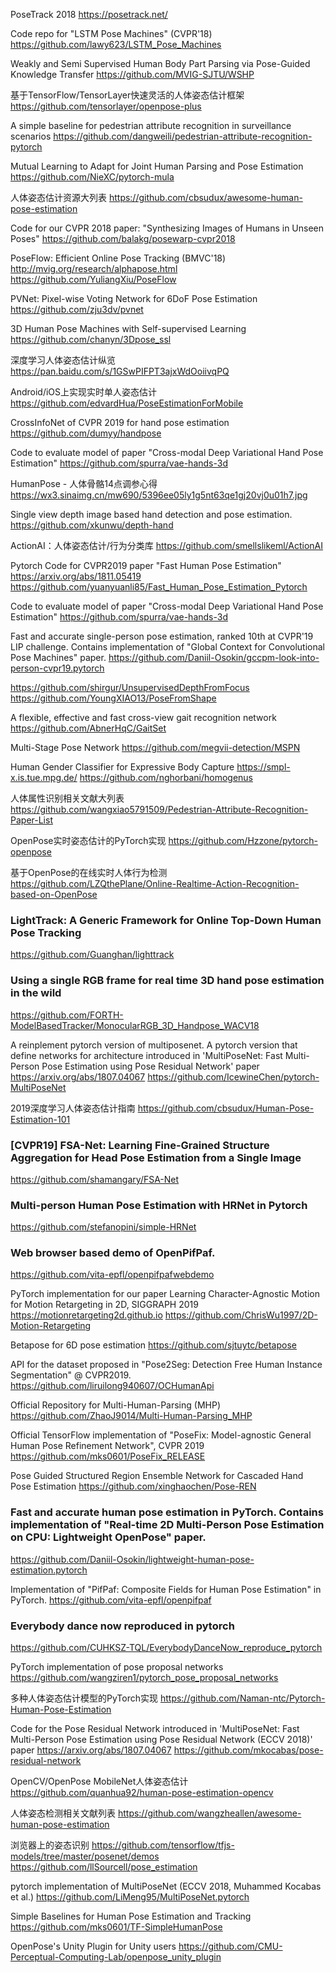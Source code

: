 PoseTrack 2018
https://posetrack.net/

Code repo for "LSTM Pose Machines" (CVPR'18)
https://github.com/lawy623/LSTM_Pose_Machines

Weakly and Semi Supervised Human Body Part Parsing via Pose-Guided Knowledge Transfer
https://github.com/MVIG-SJTU/WSHP

基于TensorFlow/TensorLayer快速灵活的人体姿态估计框架
https://github.com/tensorlayer/openpose-plus

A simple baseline for pedestrian attribute recognition in surveillance scenarios
https://github.com/dangweili/pedestrian-attribute-recognition-pytorch

Mutual Learning to Adapt for Joint Human Parsing and Pose Estimation
https://github.com/NieXC/pytorch-mula

人体姿态估计资源大列表
https://github.com/cbsudux/awesome-human-pose-estimation

Code for our CVPR 2018 paper: "Synthesizing Images of Humans in Unseen Poses"
https://github.com/balakg/posewarp-cvpr2018

PoseFlow: Efficient Online Pose Tracking (BMVC'18) http://mvig.org/research/alphapose.html
https://github.com/YuliangXiu/PoseFlow

PVNet: Pixel-wise Voting Network for 6DoF Pose Estimation
https://github.com/zju3dv/pvnet

3D Human Pose Machines with Self-supervised Learning
https://github.com/chanyn/3Dpose_ssl

深度学习人体姿态估计纵览
https://pan.baidu.com/s/1GSwPIFPT3ajxWdOoiivqPQ

Android/iOS上实现实时单人姿态估计
https://github.com/edvardHua/PoseEstimationForMobile

CrossInfoNet of CVPR 2019 for hand pose estimation
https://github.com/dumyy/handpose

Code to evaluate model of paper "Cross-modal Deep Variational Hand Pose Estimation" 
https://github.com/spurra/vae-hands-3d

HumanPose - 人体骨骼14点调参心得
https://wx3.sinaimg.cn/mw690/5396ee05ly1g5nt63qe1gj20vj0u01h7.jpg

Single view depth image based hand detection and pose estimation.
https://github.com/xkunwu/depth-hand

ActionAI：人体姿态估计/行为分类库
https://github.com/smellslikeml/ActionAI

Pytorch Code for CVPR2019 paper "Fast Human Pose Estimation" https://arxiv.org/abs/1811.05419
https://github.com/yuanyuanli85/Fast_Human_Pose_Estimation_Pytorch

Code to evaluate model of paper "Cross-modal Deep Variational Hand Pose Estimation" 
https://github.com/spurra/vae-hands-3d

Fast and accurate single-person pose estimation, ranked 10th at CVPR'19 LIP challenge. Contains implementation of "Global Context for Convolutional Pose Machines" paper.
https://github.com/Daniil-Osokin/gccpm-look-into-person-cvpr19.pytorch

https://github.com/shirgur/UnsupervisedDepthFromFocus
https://github.com/YoungXIAO13/PoseFromShape

A flexible, effective and fast cross-view gait recognition network
https://github.com/AbnerHqC/GaitSet

Multi-Stage Pose Network
https://github.com/megvii-detection/MSPN

Human Gender Classifier for Expressive Body Capture https://smpl-x.is.tue.mpg.de/
https://github.com/nghorbani/homogenus

人体属性识别相关文献大列表
https://github.com/wangxiao5791509/Pedestrian-Attribute-Recognition-Paper-List

OpenPose实时姿态估计的PyTorch实现
https://github.com/Hzzone/pytorch-openpose

基于OpenPose的在线实时人体行为检测
https://github.com/LZQthePlane/Online-Realtime-Action-Recognition-based-on-OpenPose

### LightTrack: A Generic Framework for Online Top-Down Human Pose Tracking
https://github.com/Guanghan/lighttrack

### Using a single RGB frame for real time 3D hand pose estimation in the wild
https://github.com/FORTH-ModelBasedTracker/MonocularRGB_3D_Handpose_WACV18

A reinplement pytorch version of multiposenet. A pytorch version that define networks for architecture introduced in 'MultiPoseNet: Fast Multi-Person Pose Estimation using Pose Residual Network' paper https://arxiv.org/abs/1807.04067
https://github.com/IcewineChen/pytorch-MultiPoseNet

2019深度学习人体姿态估计指南
https://github.com/cbsudux/Human-Pose-Estimation-101

### [CVPR19] FSA-Net: Learning Fine-Grained Structure Aggregation for Head Pose Estimation from a Single Image
https://github.com/shamangary/FSA-Net

### Multi-person Human Pose Estimation with HRNet in Pytorch
https://github.com/stefanopini/simple-HRNet

### Web browser based demo of OpenPifPaf.
https://github.com/vita-epfl/openpifpafwebdemo

PyTorch implementation for our paper Learning Character-Agnostic Motion for Motion Retargeting in 2D, SIGGRAPH 2019 https://motionretargeting2d.github.io
https://github.com/ChrisWu1997/2D-Motion-Retargeting

Betapose for 6D pose estimation
https://github.com/sjtuytc/betapose

API for the dataset proposed in "Pose2Seg: Detection Free Human Instance Segmentation" @ CVPR2019.
https://github.com/liruilong940607/OCHumanApi


Official Repository for Multi-Human-Parsing (MHP)
https://github.com/ZhaoJ9014/Multi-Human-Parsing_MHP

Official TensorFlow implementation of "PoseFix: Model-agnostic General Human Pose Refinement Network", CVPR 2019
https://github.com/mks0601/PoseFix_RELEASE

Pose Guided Structured Region Ensemble Network for Cascaded Hand Pose Estimation
https://github.com/xinghaochen/Pose-REN

### Fast and accurate human pose estimation in PyTorch. Contains implementation of "Real-time 2D Multi-Person Pose Estimation on CPU: Lightweight OpenPose" paper.
https://github.com/Daniil-Osokin/lightweight-human-pose-estimation.pytorch

Implementation of "PifPaf: Composite Fields for Human Pose Estimation" in PyTorch.
https://github.com/vita-epfl/openpifpaf

### Everybody dance now reproduced in pytorch
https://github.com/CUHKSZ-TQL/EverybodyDanceNow_reproduce_pytorch

PyTorch implementation of pose proposal networks
https://github.com/wangziren1/pytorch_pose_proposal_networks

多种人体姿态估计模型的PyTorch实现
https://github.com/Naman-ntc/Pytorch-Human-Pose-Estimation

Code for the Pose Residual Network introduced in 'MultiPoseNet: Fast Multi-Person Pose Estimation using Pose Residual Network (ECCV 2018)' paper https://arxiv.org/abs/1807.04067
https://github.com/mkocabas/pose-residual-network

OpenCV/OpenPose MobileNet人体姿态估计
https://github.com/quanhua92/human-pose-estimation-opencv

人体姿态检测相关文献列表
https://github.com/wangzheallen/awesome-human-pose-estimation

浏览器上的姿态识别
https://github.com/tensorflow/tfjs-models/tree/master/posenet/demos
https://github.com/llSourcell/pose_estimation

pytorch implementation of MultiPoseNet (ECCV 2018, Muhammed Kocabas et al.)
https://github.com/LiMeng95/MultiPoseNet.pytorch

Simple Baselines for Human Pose Estimation and Tracking
https://github.com/mks0601/TF-SimpleHumanPose

OpenPose's Unity Plugin for Unity users 
https://github.com/CMU-Perceptual-Computing-Lab/openpose_unity_plugin